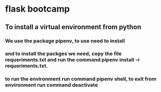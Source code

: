 # flask bootcamp
## To install a virtual environment from python
### We use the package pipenv, to use need to install
### and to install the packges we need, copy the file requeriments.txt and run the command pipenv install -r requeriments.txt.
### to run the environment run command pipenv shell, to exit from environment run command deactivate
